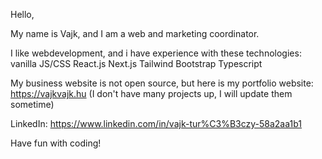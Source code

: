 Hello, 

My name is Vajk, and I am a web and marketing coordinator. 

I like webdevelopment, and i have experience with these technologies:
vanilla JS/CSS
React.js
Next.js
Tailwind
Bootstrap
Typescript

My business website is not open source, but here is my portfolio website:  https://vajkvajk.hu 
(I don't have many projects up, I will update them sometime)

LinkedIn: https://www.linkedin.com/in/vajk-tur%C3%B3czy-58a2aa1b1

Have fun with coding!


